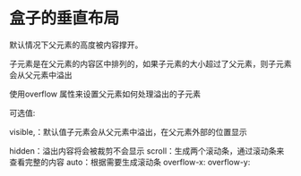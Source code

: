 # 盒子的垂直布局

默认情况下父元素的高度被内容撑开。



子元素是在父元素的内容区中排列的，如果子元素的大小超过了父元素，则子元素会从父元素中溢出

使用overflow 属性来设置父元素如何处理溢出的子元素

可选值:

visible,：默认值子元素会从父元素中溢出，在父元素外部的位置显示

hidden：溢出内容将会被裁剪不会显示
scroll：生成两个滚动条，通过滚动条来查看完整的内容
auto：根据需要生成滚动条
overflow-x:
overflow-y:

